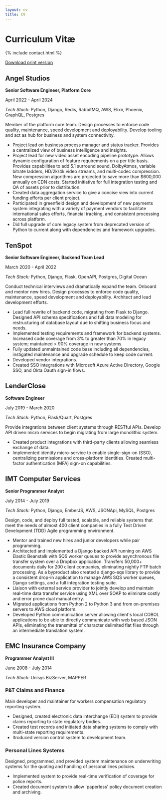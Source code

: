 ```yaml
---
layout: cv
title: CV
---
```


# Curriculum Vitæ

{% include contact.html %}

[Download print version](assets/files/caleb_salt.pdf)

## Angel Studios

**Senior Software Engineer, Platform Core**

April 2022 - April 2024

*Tech Stack:* Python, Django, Redis, RabbitMQ, AWS, Elixir, Phoenix, GraphQL, Postgres

Member of the platform core team. Design processes to enforce code quality, maintenance, speed development and deployability. Develop tooling and act as hub for business and system connectivity.

* Project lead on business process manager and status tracker. Provides a centralized view of business intelligence and insights.
* Project lead for new video asset encoding pipeline prototype. Allows dynamic configuration of feature requirements on a per title basis. Provides capabilities to add 5.1 surround sound, DolbyAtmos, variable bitrate ladders, HD/2k/4k video streams, and multi-codec compression. New compression algorithms are projected to save more than $600,000 annually on CDN costs. Started initiative for full integration testing and QA of assets prior to distribution.
* Created data aggregation service to give a concise view into current funding efforts per client project.
* Participated in greenfield design and development of new payments system integrating with a variety of payment vendors to facilitate international sales efforts, financial tracking, and consistent processing across
platform.
* Did full upgrade of core legacy system from deprecated version of Python to current along with dependencies
and framework upgrades.


## TenSpot

**Senior Software Engineer, Backend Team Lead**

March 2020 - April 2022

*Tech Stack:* Python, Django, Flask, OpenAPI, Postgres, Digital Ocean

Conduct technical interviews and dramatically expand the team. Onboard and mentor new hires. Design processes to enforce code quality, maintenance, speed development and deployability. Architect and lead development efforts.

* Lead full rewrite of backend code, migrating from Flask to Django. Designed API schema specifications and full data modeling for restructuring of database layout due to shifting business focus and needs.
* Implemented testing requirements and framework for backend systems. Increased code coverage from 3% to greater than 70% in legacy system; maintained > 90% coverage in new systems.
* Fully updated unmaintained code base including all dependencies, instigated maintenance and upgrade schedule to keep code current.
* Developed vendor integrations.
* Created SSO integrations with Microsoft Azure Active Directory, Google SSO, and Okta Oauth sign-in flows.


## LenderClose

**Software Engineer**

July 2019 - March 2020

*Tech Stack:* Python, Flask/Quart, Postgres

Provide integrations between client systems through RESTful APIs. Develop API driven micro services to begin migrating from large monolithic system.

* Created product integrations with third-party clients allowing seamless exchange of data.
* Implemented identity micro-service to enable single-sign-on (SSO), centralizing permissions and cross-platform identities. Created multi-factor authentication (MFA) sign-on capabilities.


## IMT Computer Services

**Senior Programmer Analyst**

July 2014 - July 2019

*Tech Stack:* Python, Django, EmberJS, AWS, JSONApi, MySQL, Postgres

Design, code, and deploy full tested, scalable, and reliable systems that meet the needs of almost 400 client companies in a fully Test Driven Development (TDD) Agile programming environment.

* Mentor and trained new hires and junior developers while pair programming.
* Architected and implemented a Django backed API running on AWS Elastic Beanstalk with SQS worker queues to provide asynchronous file transfer system over a Dropbox application. Transfers 50,000+ documents daily for 200 client companies, eliminating nightly FTP batch processing. As a byproduct also created a django-sqs library to provide a consistent drop-in application to manage AWS SQS worker queues, Django settings, and a full integration testing suite.
* Liaison with external service provider to jointly develop and maintain real-time data transfer service using XML over SOAP to eliminate costly and error prone dual manual entry.
* Migrated applications from Python 2 to Python 3 and from on-premises servers to AWS cloud platform.
* Developed Python communication server allowing client's local COBOL applications to be able to directly communicate with web based JSON APIs, eliminating the transmittal of character delimited flat files through an intermediate translation system.


## EMC Insurance Company

**Programmer Analyst III**

June 2008 - July 2014

*Tech Stack:* Unisys BizServer, MAPPER

### P&T Claims and Finance
Main developer and maintainer for workers compensation regulatory reporting system.

* Designed, created electronic data interchange (EDI) system to provide claims reporting to state regulatory bodies.
* Created test records and initiated data sharing systems to comply with multi-state reporting requirements.
* Itroduced version control system to development team.

### Personal Lines Systems
Designed, programmed, and provided system maintenance on underwriting systems for the quoting and handling of personal lines policies.

* Implemented system to provide real-time verification of coverage for police reports.
* Created document system to allow 'paperless' policy document creation and archiving.
